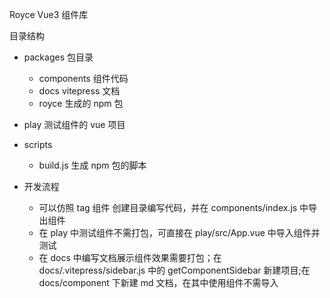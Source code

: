 Royce Vue3 组件库

目录结构

- packages 包目录

  - components 组件代码
  - docs vitepress 文档
  - royce 生成的 npm 包

- play 测试组件的 vue 项目

- scripts

  - build.js 生成 npm 包的脚本

- 开发流程
  - 可以仿照 tag 组件 创建目录编写代码，并在 components/index.js 中导出组件
  - 在 play 中测试组件不需打包，可直接在 play/src/App.vue 中导入组件并测试
  - 在 docs 中编写文档展示组件效果需要打包；在 docs/.vitepress/sidebar.js 中的 getComponentSidebar 新建项目;在 docs/component 下新建 md 文档，在其中使用组件不需导入
